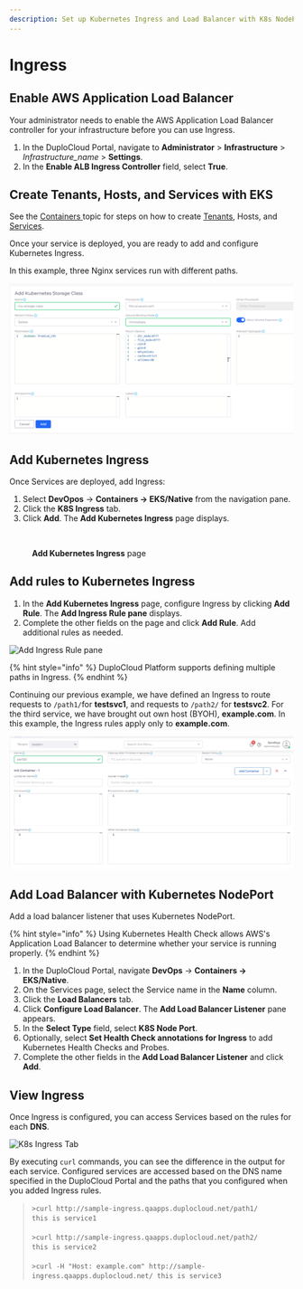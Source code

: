 ```yaml
---
description: Set up Kubernetes Ingress and Load Balancer with K8s NodePort
---
```


# Ingress

## Enable AWS Application Load Balancer&#x20;

Your administrator needs to enable the AWS Application Load Balancer controller for your infrastructure before you can use Ingress.

1. In the DuploCloud Portal, navigate to **Administrator** > **Infrastructure** > _Infrastructure\_name_ > **Settings**.
2. In the **Enable ALB Ingress Controller** field, select **True**.

## Create Tenants, Hosts, and Services with EKS

See the [Containers ](containers.md)topic for steps on how to create [Tenants](../../getting-started/application-focussed-interface/tenant.md), Hosts, and [Services](../../getting-started/application-focussed-interface/app-service-and-cloud-services.md).

Once your service is deployed, you are ready to add and configure Kubernetes Ingress.

In this example, three Nginx services run with different paths.

![The Services page](<../../.gitbook/assets/image (16).png>)

## Add Kubernetes Ingress

Once Services are deployed, add Ingress:

1. Select **DevOpos** -> **Containers -> EKS/Native** from the navigation pane.
2. Click the **K8S Ingress** tab.&#x20;
3. Click **Add**. The **Add Kubernetes Ingress** page displays.

<figure><img src="../../.gitbook/assets/AWS_Ingress (2).png" alt=""><figcaption><p><strong>Add Kubernetes Ingress</strong> page</p></figcaption></figure>

## Add rules to Kubernetes Ingress

1. In the **Add Kubernetes Ingress** page, configure Ingress by clicking **Add Rule**. The **Add Ingress Rule pane** displays.&#x20;
2. Complete the other fields on the page and click **Add Rule**. Add additional rules as needed.

<div align="left">

<img src="../../.gitbook/assets/image (57) (2).png" alt="Add Ingress Rule pane">

</div>

{% hint style="info" %}
DuploCloud Platform supports defining multiple paths in Ingress.
{% endhint %}

Continuing our previous example, we have defined an Ingress to route requests to `/path1/`for **testsvc1**, and requests to `/path2/` for **testsvc2**. For the third service, we have brought out own host (BYOH), **example.com**. In this example, the Ingress rules apply only to **example.com**.

![Kubernetes Ingress rules](<../../.gitbook/assets/image (13).png>)

## Add Load Balancer with Kubernetes NodePort

Add a load balancer listener that uses Kubernetes NodePort.

{% hint style="info" %}
Using Kubernetes Health Check allows AWS's Application Load Balancer to determine whether your service is running properly.&#x20;
{% endhint %}

1. In the DuploCloud Portal, navigate **DevOps** -> **Containers -> EKS/Native**.
2. On the Services page, select the Service name in the **Name** column.
3. Click the **Load Balancers** tab.
4. Click **Configure Load Balancer**. The **Add Load Balancer Listener** pane appears.
5. In the **Select Type** field, select **K8S Node Port**.&#x20;
6. Optionally, select **Set Health Check annotations for Ingress** to add Kubernetes Health Checks and Probes.&#x20;
7. Complete the other fields in the **Add Load Balancer Listener** and click **Add**.

## View Ingress

Once Ingress is configured, you can access Services based on the rules for each **DNS**.

![K8s Ingress Tab](<../../.gitbook/assets/image (18) (5).png>)

By executing `curl` commands, you can see the difference in the output for each service. Configured services are accessed based on the DNS name specified in the DuploCloud Portal and the paths that you configured when you added Ingress rules.

> `>curl http://sample-ingress.qaapps.duplocloud.net/path1/` \
> `this is service1`\
> \
> `>curl http://sample-ingress.qaapps.duplocloud.net/path2/` \
> `this is service2`\
> \
> `>curl -H "Host: example.com" http://sample-ingress.qaapps.duplocloud.net/ this is service3`

